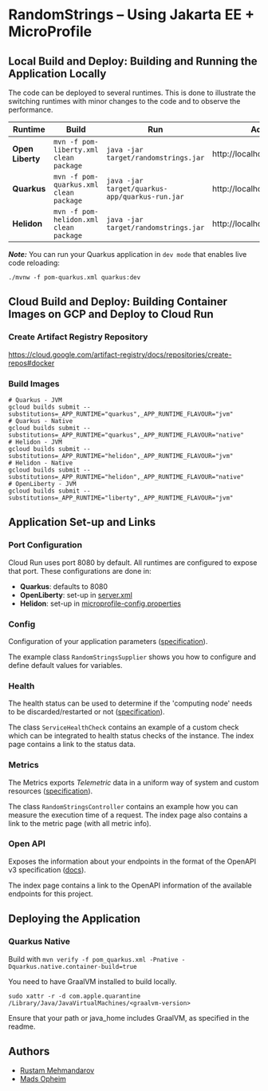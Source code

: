 # RandomStrings – Using Jakarta EE + MicroProfile

## Local Build and Deploy: Building and Running the Application Locally

The code can be deployed to several runtimes. This is done to illustrate the switching runtimes with minor changes to the code and to observe the performance.

| Runtime          | Build                                      | Run                                                | Address                       |
|------------------|--------------------------------------------|----------------------------------------------------|-------------------------------|
| **Open Liberty** | ```mvn -f pom-liberty.xml clean package``` | ```java -jar target/randomstrings.jar```           | http://localhost:8080/api/rnd |
| **Quarkus**      | ```mvn -f pom-quarkus.xml clean package``` | ```java -jar target/quarkus-app/quarkus-run.jar``` | http://localhost:8080/api/rnd |
| **Helidon**      | ```mvn -f pom-helidon.xml clean package``` | ```java -jar target/randomstrings.jar```           | http://localhost:8080/api/rnd |

**_Note:_** You can run your Quarkus application in `dev mode` that enables live code reloading:

```shell script
./mvnw -f pom-quarkus.xml quarkus:dev
```

## Cloud Build and Deploy: Building Container Images on GCP and Deploy to Cloud Run

### Create Artifact Registry Repository
https://cloud.google.com/artifact-registry/docs/repositories/create-repos#docker

### Build Images
```shell script
# Quarkus - JVM
gcloud builds submit --substitutions=_APP_RUNTIME="quarkus",_APP_RUNTIME_FLAVOUR="jvm"
# Quarkus - Native
gcloud builds submit --substitutions=_APP_RUNTIME="quarkus",_APP_RUNTIME_FLAVOUR="native"
# Helidon - JVM
gcloud builds submit --substitutions=_APP_RUNTIME="helidon",_APP_RUNTIME_FLAVOUR="jvm"
# Helidon - Native
gcloud builds submit --substitutions=_APP_RUNTIME="helidon",_APP_RUNTIME_FLAVOUR="native"
# OpenLiberty - JVM
gcloud builds submit --substitutions=_APP_RUNTIME="liberty",_APP_RUNTIME_FLAVOUR="jvm"
```

## Application Set-up and Links
### Port Configuration
Cloud Run uses port 8080 by default. All runtimes are configured to expose that port. These configurations are done in: 

* **Quarkus**: defaults to 8080
* **OpenLiberty**: set-up in [server.xml](src/main/liberty/config/server.xml)
* **Helidon**: set-up in [microprofile-config.properties](src/main/resources/META-INF/microprofile-config.properties)

### Config
Configuration of your application parameters ([specification][2]).

The example class `RandomStringsSupplier` shows you how to configure and define default values for variables.

### Health
The health status can be used to determine if the 'computing node' needs to be discarded/restarted or not ([specification][3]).

The class `ServiceHealthCheck` contains an example of a custom check which can be integrated to health status checks of the instance.  The index page contains a link to the status data.

### Metrics
The Metrics exports _Telemetric_ data in a uniform way of system and custom resources ([specification][4]).

The class `RandomStringsController` contains an example how you can measure the execution time of a request. The index page also contains a link to the metric page (with all metric info).

### Open API
Exposes the information about your endpoints in the format of the OpenAPI v3 specification ([docs][5]).

The index page contains a link to the OpenAPI information of the available endpoints for this project.

## Deploying the Application

### Quarkus Native
Build with `mvn verify -f pom_quarkus.xml -Pnative -Dquarkus.native.container-build=true`

You need to have GraalVM installed to build locally.

```shell script
sudo xattr -r -d com.apple.quarantine /Library/Java/JavaVirtualMachines/<graalvm-version>
```

Ensure that your path or java_home includes GraalVM, as specified in the readme.

## Authors
- [Rustam Mehmandarov][6]
- [Mads Opheim][7]


[1]: https://microprofile.io/
[2]: https://microprofile.io/project/eclipse/microprofile-config
[3]: https://microprofile.io/project/eclipse/microprofile-health
[4]: https://microprofile.io/project/eclipse/microprofile-metrics
[5]: https://microprofile.io/project/eclipse/microprofile-open-api
[6]: https://github.com/mehmandarov
[7]: https://github.com/madsop